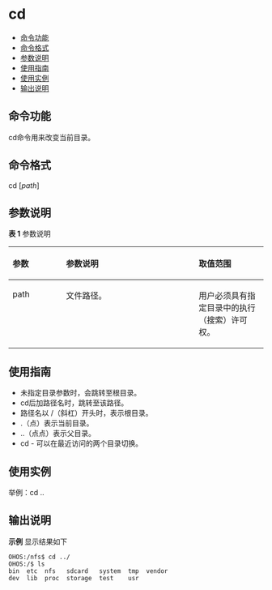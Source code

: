# cd<a name="ZH-CN_TOPIC_0000001133846482"></a>

-   [命令功能](#section11690184921316)
-   [命令格式](#section75695409569)
-   [参数说明](#section71961353181311)
-   [使用指南](#section3629759111317)
-   [使用实例](#section211620301412)
-   [输出说明](#section1968117214577)

## 命令功能<a name="section11690184921316"></a>

cd命令用来改变当前目录。

## 命令格式<a name="section75695409569"></a>

cd \[_path_\]

## 参数说明<a name="section71961353181311"></a>

**表 1**  参数说明

<a name="table1087mcpsimp"></a>
<table><thead align="left"><tr id="row1093mcpsimp"><th class="cellrowborder" valign="top" width="21%" id="mcps1.2.4.1.1"><p id="p1095mcpsimp"><a name="p1095mcpsimp"></a><a name="p1095mcpsimp"></a>参数</p>
</th>
<th class="cellrowborder" valign="top" width="52%" id="mcps1.2.4.1.2"><p id="p1097mcpsimp"><a name="p1097mcpsimp"></a><a name="p1097mcpsimp"></a>参数说明</p>
</th>
<th class="cellrowborder" valign="top" width="27%" id="mcps1.2.4.1.3"><p id="p1099mcpsimp"><a name="p1099mcpsimp"></a><a name="p1099mcpsimp"></a>取值范围</p>
</th>
</tr>
</thead>
<tbody><tr id="row1100mcpsimp"><td class="cellrowborder" valign="top" width="21%" headers="mcps1.2.4.1.1 "><p id="p1102mcpsimp"><a name="p1102mcpsimp"></a><a name="p1102mcpsimp"></a>path</p>
</td>
<td class="cellrowborder" valign="top" width="52%" headers="mcps1.2.4.1.2 "><p id="p1104mcpsimp"><a name="p1104mcpsimp"></a><a name="p1104mcpsimp"></a>文件路径。</p>
</td>
<td class="cellrowborder" valign="top" width="27%" headers="mcps1.2.4.1.3 "><p id="p1106mcpsimp"><a name="p1106mcpsimp"></a><a name="p1106mcpsimp"></a>用户必须具有指定目录中的执行（搜索）许可权。</p>
</td>
</tr>
</tbody>
</table>

## 使用指南<a name="section3629759111317"></a>

-   未指定目录参数时，会跳转至根目录。
-   cd后加路径名时，跳转至该路径。
-   路径名以 /（斜杠）开头时，表示根目录。
-   .（点）表示当前目录。
-   ..（点点）表示父目录。
-   cd - 可以在最近访问的两个目录切换。

## 使用实例<a name="section211620301412"></a>

举例：cd ..

## 输出说明<a name="section1968117214577"></a>

**示例**  显示结果如下

```shell
OHOS:/nfs$ cd ../
OHOS:/$ ls
bin  etc  nfs   sdcard   system  tmp  vendor
dev  lib  proc  storage  test    usr
```

